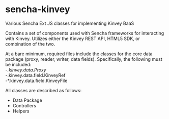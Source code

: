 # sencha-kinvey
Various Sencha Ext JS classes for implementing Kinvey BaaS 

Contains a set of components used with Sencha frameworks for interacting with Kinvey. Utilizes either the Kinvey REST API, HTML5 SDK, or combination of the two.

At a bare minimum, required files include the classes for the core data package (proxy, reader, writer, data fields). Specifically, the following must be included:  
-*.kinvey.data.Proxy  
-*.kinvey.data.field.KinveyRef  
-*.kinvey.data.field.KinveyFile    

All classes are described as follows:
+ Data Package
+ Controllers
+ Helpers

